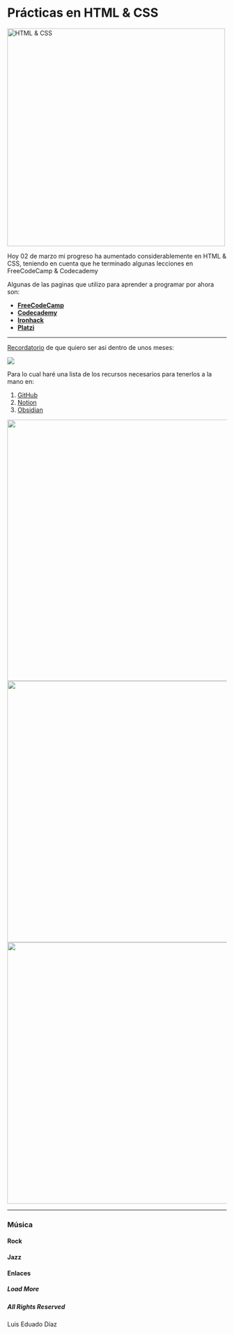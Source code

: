 <!DOCTYPE html>
<html lang="en-US">
  <head>
      <meta charset="UTF-8">
      <title><strong>Prácticas en HTML & CSS</strong></title>
      <link href="style.css" type="text/css" rel="stylesheet">
  </head>
  <body>
    <h1><strong>Prácticas en HTML & CSS</strong></h1>
      <img class="imagen-cambios" src="https://www.htmlandcssbook.com/images/slideshow-home/triplicate.jpg" width="500" alt="HTML & CSS">
      <div class="primer-parrafo">
      <p>Hoy 02 de marzo mi progreso ha aumentado considerablemente en HTML & CSS, teniendo en cuenta que he terminado algunas lecciones en FreeCodeCamp & Codecademy</p>
      </div>
      <div class="segundo-parrafo">
      <p>Algunas de las paginas que utilizo para aprender a programar por ahora son:</p>
      </div>
      <div>
        <ul>
          <li><a href="https://www.freecodecamp.org/" target="_blank"class="links"><strong>FreeCodeCamp</strong></a></li>
          <li><a href="https://www.codecademy.com/learn" target="_blank" class="links"><strong>Codecademy</strong></a></li>
          <li><a href="https://www.ironhack.com/en" target="_blank" class="links"><strong>Ironhack</strong></a></li>
          <li><a href="https://platzi.com/" target="_blank" class="links"><strong>Platzi</strong></a></li>
        </ul>
      </div>
      <hr>
    <div class="tercer-parrafo">
      <p><u>Recordatorio</u> de que quiero ser asi dentro de unos meses:</p>
    </div>
      <a href="https://twitter.com/nateliason/status/1505207670789353472?s=20&t=wt18qsNwQRdKL4D2NXe9Ng" target="_blank"><img src="https://pbs.twimg.com/media/FOOSUsJXwAkvjGS?format=jpg&name=medium"></a>
      <div class="fondo-parrafo">
      <p>Para lo cual haré una lista de los recursos necesarios para tenerlos a la mano en:</p>
      <ol>
        <li><a href="https://github.com/" target="_blank">GitHub</a></li>
        <li><a href="https://www.notion.so/" target="_blank">Notion</a></li>
        <li><a href="https://obsidian.md/" target="_blank">Obsidian</a></li>
      </ol>
    </div>
      <div>
        <img src="https://kinsta.com/es/wp-content/uploads/sites/8/2018/05/qu%C3%A9-es-github-1.png" width="600">
      </div>
      <div>
        <img src="https://encrypted-tbn0.gstatic.com/images?q=tbn:ANd9GcSAa7Rm2qg6nqv-I18u0Kyk5Hu4yb9BWs-xixvf-X3sk-IFC1W4I9DIQJVbDpmM7CI4qLM&usqp=CAU" width="600">
      </div>
      <div>
        <img src="https://windows-cdn.softpedia.com/screenshots/Obsidian-app_1.png" width="600">
      </div>
      <hr>
    <div class="box blue-box">
      <h3 class="snippet-text">Música</h3>
      <h4 class="box blanco-box">Rock</h4>
      <h4 class="box yellow-box">Jazz</h4>
    </div>
        <div class="box white-box">
        <h4 class="snippet-text">Enlaces</h4>
        <h5 class="box black-box">Load More</h5>
        <h5 class="box black-box">All Rights Reserved</h5>
      </div>
      <footer>Luis Eduado Díaz</footer>
    </body>
  </html>
